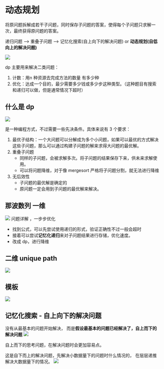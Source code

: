 # 动态规划 
将原问题拆解成若干子问题，同时保存子问题的答案，使得每个子问题只求解一次，最终获得原问题的答案。

递归问题 --> 重叠子问题 --> 记忆化搜索(自上向下的解决问题) or **动态规划(自低向上的解决问题)**

![](http://ww4.sinaimg.cn/large/006tNc79ly1g5y67c8zt3j313i0ia0z3.jpg)

dp 主要用来解决二类问题： 
1. 计数：用n 种资源去完成方法的数量 有多少种
2. 优化：达成一个目的，最少需要多少钱或多少步这种类型。（这种题目有搜索和递归可以做，但是通常情况下超时）
 

## 什么是 dp
![](http://ww4.sinaimg.cn/large/006tNc79ly1g5y6bm6avoj31ts0u0b29.jpg)

是一种编程方式，不过需要一些先决条件。具体来说有 3 个要求：
1. 最优子结构：一个大问题可以分解成为多个小问题，如果可以最优的方式解决这些子问题，那么可以通过构建子问题的解来求得大问题的最优解。
2. 重叠子问题
    - 同样的子问题，会被求解多次。将子问题的结果保存下来，供未来求解使用。
    - 可以将问题降维，对于像 mergesort 严格将子问题分割，就无法进行降维
3. 无后效性
    - 子问题的最优解是确定的
    - 原问题一定会用到子问题的最优解来解决。

## 那波数列 一维
![](http://ww1.sinaimg.cn/large/006tNc79ly1g5y6qxkaxhj31oj0u07wh.jpg)
问题详解  ，一步步优化

- 找到公式，可以先尝试使用递归的形式，验证正确性不过一般会超时
- 接着可以尝试**记忆化递归**来对子问题结果进行存储，优化速度。
- 改成 dp，进行降维


## 二维 unique path
![](http://ww2.sinaimg.cn/large/006tNc79ly1g5y76fcubhj31nc0u0b29.jpg)

## 模板
![](http://ww2.sinaimg.cn/large/006tNc79ly1g5y889wdq6j31yf0u0keo.jpg)
## 记忆化搜索  - 自上向下的解决问题

没有从最基本的问题开始解决， 而是**假设最基本的问题已经解决了，自上而下的解决问题**
![](http://ww1.sinaimg.cn/large/006tNc79ly1g558tzrm4uj30ye0hswkn.jpg)

自上而下的思考问题，在解决问题时会更加容易点。


这是自下而上的解决问题，先解决小数据量下的问题时什么情况的， 在层层递推解决大数据量下的情况。
![](http://ww4.sinaimg.cn/large/006tNc79ly1g5591zevrij312o0lmk15.jpg)